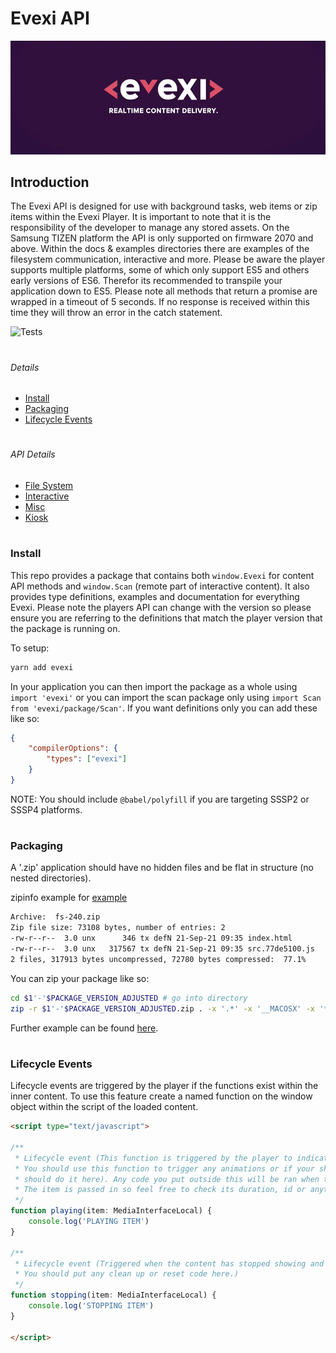 # Evexi API
![Logo](./logo.jpg)

## Introduction
The Evexi API is designed for use with background tasks, web items or zip items within the Evexi Player. It is important to note that it is the 
responsibility of the developer to manage any stored assets. On the Samsung TIZEN platform the API is only supported on firmware 2070 and above. Within the docs & examples directories there are examples of the filesystem communication, interactive and more. Please be aware the player supports multiple platforms, some of which only support ES5 and others early versions of ES6. Therefor its recommended to transpile your application down to ES5.
Please note all methods that return a promise are wrapped in a timeout of 5 seconds. If no response is received within this time they will throw an error in the catch statement.

![Tests](https://github.com/MRXTechnology/Evexi/actions/workflows/build.yml/badge.svg)

#

###### Details
* [Install](#install)
* [Packaging](#packaging)
* [Lifecycle Events](#lifecycle-events)

#

###### API Details
* [File System](docs/fs/index.md)
* [Interactive](docs/interactive/index.md)
* [Misc](docs/misc/index.md)
* [Kiosk](docs/kiosk/index.md)

#

### Install
This repo provides a package that contains both `window.Evexi` for content API methods and `window.Scan` (remote part of interactive content). It also provides type definitions, examples and documentation for everything Evexi. Please note the players API can change with the version so please ensure you are referring to the definitions that match the player version that the package is running on.

To setup:
````bash
yarn add evexi
````

In your application you can then import the package as a whole using `import 'evexi'` or you can import the scan package only using `import Scan from 'evexi/package/Scan'`. If you want definitions only you can add these like so:
````json
{
    "compilerOptions": {
        "types": ["evexi"]
    }
}
````
NOTE: You should include `@babel/polyfill` if you are targeting SSSP2 or SSSP4 platforms.

#

### Packaging
A '.zip' application should have no hidden files and be flat in structure (no nested directories).

zipinfo example for [example](./examples/fs-240.zip)
````bash
Archive:  fs-240.zip
Zip file size: 73108 bytes, number of entries: 2
-rw-r--r--  3.0 unx      346 tx defN 21-Sep-21 09:35 index.html
-rw-r--r--  3.0 unx   317567 tx defN 21-Sep-21 09:35 src.77de5100.js
2 files, 317913 bytes uncompressed, 72780 bytes compressed:  77.1%
````

You can zip your package like so:
````bash
cd $1'-'$PACKAGE_VERSION_ADJUSTED # go into directory
zip -r $1'-'$PACKAGE_VERSION_ADJUSTED.zip . -x '.*' -x '__MACOSX' -x '*.DS_Store' # zip all files at current level
````
Further example can be found [here](./.build/buildExamples.sh#L18-L22).

#

### Lifecycle Events
Lifecycle events are triggered by the player if the functions exist within the inner content. To use this feature create a named function on the window object within the script of the loaded content.

````html
<script type="text/javascript">
    
/**
 * Lifecycle event (This function is triggered by the player to indicate the content is visible on the display.
 * You should use this function to trigger any animations or if your showing a picture in picture feed you
 * should do it here). Any code you put outside this will be ran when the content is loaded and before its displayed.
 * The item is passed in so feel free to check its duration, id or anything else required.
 */
function playing(item: MediaInterfaceLocal) {
    console.log('PLAYING ITEM')
}

/**
 * Lifecycle event (Triggered when the content has stopped showing and before the content is destroyed.
 * You should put any clean up or reset code here.)
 */
function stopping(item: MediaInterfaceLocal) {
    console.log('STOPPING ITEM')
}

</script>
````